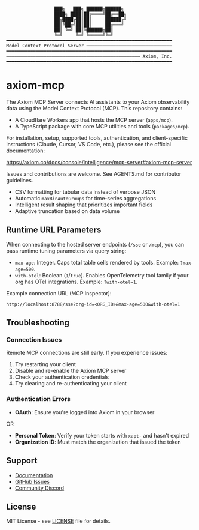 ```

                  ███╗   ███╗ ██████╗██████╗
                  ████╗ ████║██╔════╝██╔══██╗
                  ██╔████╔██║██║     ██████╔╝
                  ██║╚██╔╝██║██║     ██╔═══╝
                  ██║ ╚═╝ ██║╚██████╗██║
                  ╚═╝     ╚═╝ ╚═════╝╚═╝
━━━━━━━━━━━━━━━━━━━━━━━━━━━━━━━━━━━━━━━━━━━━━━━━━━━━━━━━━━━━━━
Model Context Protocol Server ━━━━━━━━━━━━━━━━━━━━━━━━━━━━━━━━
━━━━━━━━━━━━━━━━━━━━━━━━━━━━━━━━━━━━━━━━━━━━━━━━━━━━━━━━━━━━━━
━━━━━━━━━━━━━━━━━━━━━━━━━━━━━━━━━━━━━━━━━━━━━━━━━━ Axiom, Inc.
━━━━━━━━━━━━━━━━━━━━━━━━━━━━━━━━━━━━━━━━━━━━━━━━━━━━━━━━━━━━━━
```

# axiom-mcp
The Axiom MCP Server connects AI assistants to your Axiom observability data using the Model Context Protocol (MCP). This repository contains:

- A Cloudflare Workers app that hosts the MCP server (`apps/mcp`).
- A TypeScript package with core MCP utilities and tools (`packages/mcp`).

For installation, setup, supported tools, authentication, and client-specific instructions (Claude, Cursor, VS Code, etc.), please see the official documentation:

https://axiom.co/docs/console/intelligence/mcp-server#axiom-mcp-server

Issues and contributions are welcome. See AGENTS.md for contributor guidelines.
  - CSV formatting for tabular data instead of verbose JSON
  - Automatic `maxBinAutoGroups` for time-series aggregations
  - Intelligent result shaping that prioritizes important fields
  - Adaptive truncation based on data volume

## Runtime URL Parameters

When connecting to the hosted server endpoints (`/sse` or `/mcp`), you can pass runtime tuning parameters via query string:

- `max-age`: Integer. Caps total table cells rendered by tools. Example: `?max-age=500`.
- `with-otel`: Boolean (`1`/`true`). Enables OpenTelemetry tool family if your org has OTel integrations. Example: `?with-otel=1`.

Example connection URL (MCP Inspector):

```
http://localhost:8788/sse?org-id=<ORG_ID>&max-age=500&with-otel=1
```


## Troubleshooting

### Connection Issues

Remote MCP connections are still early. If you experience issues:
1. Try restarting your client
2. Disable and re-enable the Axiom MCP server
3. Check your authentication credentials
4. Try clearing and re-authenticating your client

### Authentication Errors

- **OAuth**: Ensure you're logged into Axiom in your browser

OR
- **Personal Token**: Verify your token starts with `xapt-` and hasn't expired
- **Organization ID**: Must match the organization that issued the token

## Support

- [Documentation](https://axiom.co/docs)
- [GitHub Issues](https://github.com/axiomhq/mcp/issues)
- [Community Discord](https://axiom.co/discord)

## License

MIT License - see [LICENSE](LICENSE) file for details.

